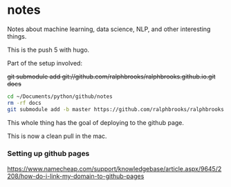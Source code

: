 # notes
Notes about machine learning, data science, NLP, and other interesting things. 

This is the push 5 with hugo.

Part of the setup involved:

~~git submodule add git://github.com/ralphbrooks/ralphbrooks.github.io.git docs~~
```bash
cd ~/Documents/python/github/notes
rm -rf docs
git submodule add -b master https://github.com/ralphbrooks/ralphbrooks.github.io.git docs
```

This whole thing has the goal of deploying to the github page.

This is now a clean pull in the mac.



### Setting up github pages

https://www.namecheap.com/support/knowledgebase/article.aspx/9645/2208/how-do-i-link-my-domain-to-github-pages

